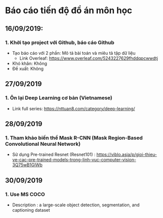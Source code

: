 # Báo cáo tiến độ đồ án môn học
## 16/09/2019: 
### 1. Khởi tạo project với Github, báo cáo Github
- Tạo báo cáo với 2 phần: Mô tả bài toán và miêu tả tập dữ liệu
  - Link Overleaf: https://www.overleaf.com/5243227629fhddqpcwwdtj
- Khó khăn: Không
- Đề xuất: Không

## 27/09/2019 
### 1. Ôn lại Deep Learning cơ bản (Vietnamese) 
- Link full series: https://nttuan8.com/category/deep-learning/

## 28/09/2019
### 1. Tham khảo biến thể Mask R-CNN (Mask Region-Based Convolutional Neural Network)
- Sử dụng Pre-trained Resnet (Resnet101) : https://viblo.asia/p/gioi-thieu-ve-cac-pre-trained-models-trong-linh-vuc-computer-vision-3Q75wB1GlWb

## 30/09/2019
### 1. Use MS COCO
- Description : a large-scale object detection, segmentation, and captioning dataset
